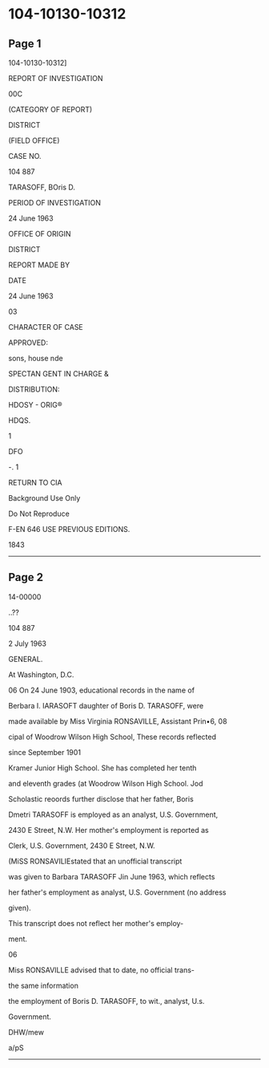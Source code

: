 # 104-10130-10312

## Page 1

104-10130-10312]

REPORT OF INVESTIGATION

00C

(CATEGORY OF REPORT)

DISTRICT

(FIELD OFFICE)

CASE NO.

104 887

TARASOFF, BOris D.

PERIOD OF INVESTIGATION

24 June 1963

OFFICE OF ORIGIN

DISTRICT

REPORT MADE BY

DATE

24 June 1963

03

CHARACTER OF CASE

APPROVED:

sons, house nde

SPECTAN GENT IN CHARGE &

DISTRIBUTION:

HDOSY - ORIG®

HDQS.

1

DFO

-. 1

RETURN TO CIA

Background Use Only

Do Not Reproduce

F-EN 646 USE PREVIOUS EDITIONS.

1843

---

## Page 2

14-00000

..??

104 887

2 July 1963

GENERAL.

At Washington, D.C.

06 On 24 June 1903, educational records in the name of

Berbara I. IARASOFT daughter of Boris D. TARASOFF, were

made available by Miss Virginia RONSAVILLE, Assistant Prin•6, 08

cipal of Woodrow Wilson High School, These records reflected

since September 1901

Kramer Junior High School. She has completed her tenth

and eleventh grades (at Woodrow Wilson High School. Jod

Scholastic reoords further disclose that her father, Boris

Dmetri TARASOFF is employed as an analyst, U.S. Government,

2430 E Street, N.W. Her mother's employment is reported as

Clerk, U.S. Government, 2430 E Street, N.W.

(MiSS RONSAVILIEstated that an unofficial transcript

was given to Barbara TARASOFF Jin June 1963, which reflects

her father's employment as analyst, U.S. Government (no address

given).

This transcript does not reflect her mother's employ-

ment.

06

Miss RONSAVILLE advised that to date, no official trans-

the same information

the employment of Boris D. TARASOFF, to wit., analyst, U.s.

Government.

DHW/mew

a/pS

---

